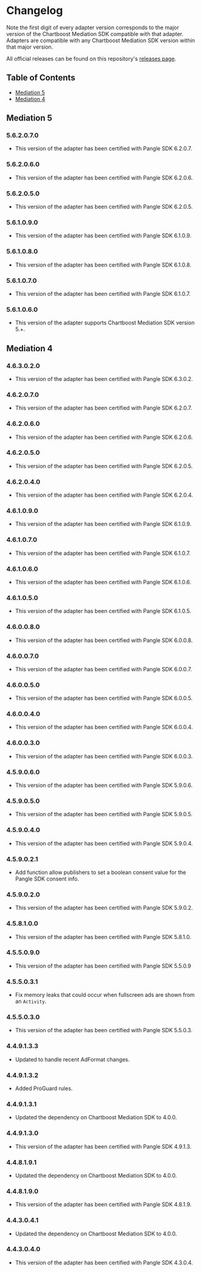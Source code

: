# Changelog

Note the first digit of every adapter version corresponds to the major version of the Chartboost Mediation SDK compatible with that adapter. 
Adapters are compatible with any Chartboost Mediation SDK version within that major version.

All official releases can be found on this repository's [releases page](https://github.com/ChartBoost/chartboost-mediation-android-adapter-pangle/releases).

## Table of Contents
- [Mediation 5](#mediation-5)
- [Mediation 4](#mediation-4)

## Mediation 5

### 5.6.2.0.7.0
- This version of the adapter has been certified with Pangle SDK 6.2.0.7.

### 5.6.2.0.6.0
- This version of the adapter has been certified with Pangle SDK 6.2.0.6.
 
### 5.6.2.0.5.0
- This version of the adapter has been certified with Pangle SDK 6.2.0.5.

### 5.6.1.0.9.0
- This version of the adapter has been certified with Pangle SDK 6.1.0.9.

### 5.6.1.0.8.0
- This version of the adapter has been certified with Pangle SDK 6.1.0.8.

### 5.6.1.0.7.0
- This version of the adapter has been certified with Pangle SDK 6.1.0.7.

### 5.6.1.0.6.0
- This version of the adapter supports Chartboost Mediation SDK version 5.+.

## Mediation 4

### 4.6.3.0.2.0
- This version of the adapter has been certified with Pangle SDK 6.3.0.2.

### 4.6.2.0.7.0
- This version of the adapter has been certified with Pangle SDK 6.2.0.7.

### 4.6.2.0.6.0
- This version of the adapter has been certified with Pangle SDK 6.2.0.6.

### 4.6.2.0.5.0
- This version of the adapter has been certified with Pangle SDK 6.2.0.5.

### 4.6.2.0.4.0
- This version of the adapter has been certified with Pangle SDK 6.2.0.4.

### 4.6.1.0.9.0
- This version of the adapter has been certified with Pangle SDK 6.1.0.9.

### 4.6.1.0.7.0
- This version of the adapter has been certified with Pangle SDK 6.1.0.7.

### 4.6.1.0.6.0
- This version of the adapter has been certified with Pangle SDK 6.1.0.6.

### 4.6.1.0.5.0
- This version of the adapter has been certified with Pangle SDK 6.1.0.5.

### 4.6.0.0.8.0
- This version of the adapter has been certified with Pangle SDK 6.0.0.8.

### 4.6.0.0.7.0
- This version of the adapter has been certified with Pangle SDK 6.0.0.7.

### 4.6.0.0.5.0
- This version of the adapter has been certified with Pangle SDK 6.0.0.5.

### 4.6.0.0.4.0
- This version of the adapter has been certified with Pangle SDK 6.0.0.4.

### 4.6.0.0.3.0
- This version of the adapter has been certified with Pangle SDK 6.0.0.3.

### 4.5.9.0.6.0
- This version of the adapter has been certified with Pangle SDK 5.9.0.6.

### 4.5.9.0.5.0
- This version of the adapter has been certified with Pangle SDK 5.9.0.5.

### 4.5.9.0.4.0
- This version of the adapter has been certified with Pangle SDK 5.9.0.4.

### 4.5.9.0.2.1
- Add function allow publishers to set a boolean consent value for the Pangle SDK consent info.

### 4.5.9.0.2.0
- This version of the adapter has been certified with Pangle SDK 5.9.0.2.

### 4.5.8.1.0.0
- This version of the adapter has been certified with Pangle SDK 5.8.1.0.

### 4.5.5.0.9.0
- This version of the adapter has been certified with Pangle SDK 5.5.0.9

### 4.5.5.0.3.1
- Fix memory leaks that could occur when fullscreen ads are shown from an `Activity`.

### 4.5.5.0.3.0
- This version of the adapter has been certified with Pangle SDK 5.5.0.3.

### 4.4.9.1.3.3
- Updated to handle recent AdFormat changes.

### 4.4.9.1.3.2
- Added ProGuard rules.

### 4.4.9.1.3.1
- Updated the dependency on Chartboost Mediation SDK to 4.0.0.

### 4.4.9.1.3.0
- This version of the adapter has been certified with Pangle SDK 4.9.1.3.

### 4.4.8.1.9.1
- Updated the dependency on Chartboost Mediation SDK to 4.0.0.

### 4.4.8.1.9.0
- This version of the adapter has been certified with Pangle SDK 4.8.1.9.

### 4.4.3.0.4.1
- Updated the dependency on Chartboost Mediation SDK to 4.0.0.

### 4.4.3.0.4.0
- This version of the adapter has been certified with Pangle SDK 4.3.0.4.
